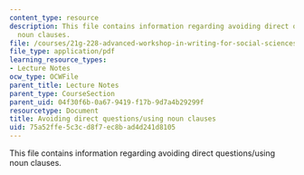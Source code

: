 ```yaml
---
content_type: resource
description: This file contains information regarding avoiding direct questions/using
  noun clauses.
file: /courses/21g-228-advanced-workshop-in-writing-for-social-sciences-and-architecture-els-spring-2007/75a52ffe5c3cd8f7ec8bad4d241d8105_MIT21G.228S07_noun_clauses.pdf
file_type: application/pdf
learning_resource_types:
- Lecture Notes
ocw_type: OCWFile
parent_title: Lecture Notes
parent_type: CourseSection
parent_uid: 04f30f6b-0a67-9419-f17b-9d7a4b29299f
resourcetype: Document
title: Avoiding direct questions/using noun clauses
uid: 75a52ffe-5c3c-d8f7-ec8b-ad4d241d8105
---
```

This file contains information regarding avoiding direct questions/using noun clauses.


